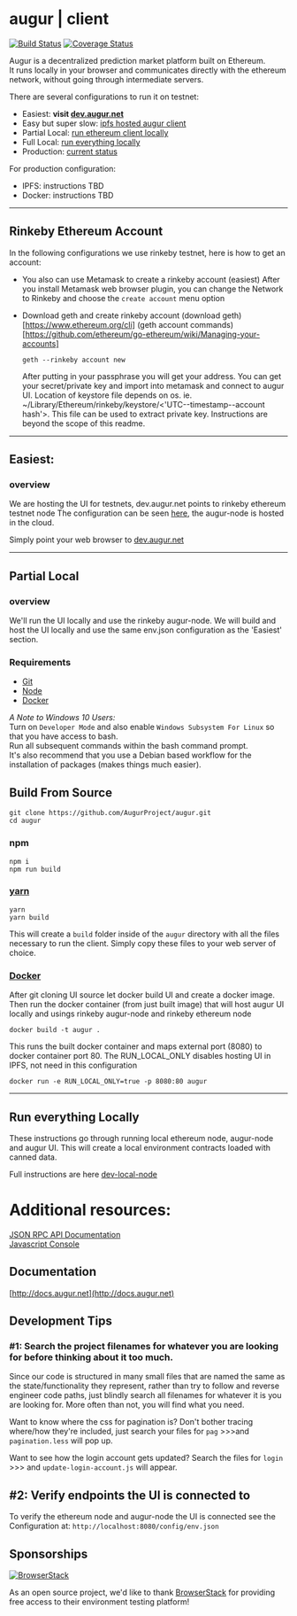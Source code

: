 # augur | client
[![Build Status](https://travis-ci.org/AugurProject/augur.svg?branch=seadragon)](https://travis-ci.org/AugurProject/augur)
[![Coverage Status](https://coveralls.io/repos/github/AugurProject/augur/badge.svg?branch=seadragon)](https://coveralls.io/github/AugurProject/augur?branch=seadragon)

Augur is a decentralized prediction market platform built on Ethereum.  
It runs locally in your browser and communicates directly with the ethereum network, without going through intermediate servers.

There are several configurations to run it on testnet:

* Easiest: **visit [dev.augur.net](http://dev.augur.net)**  
* Easy but super slow: [ipfs hosted augur client](https://ipfs.io/ipns/QmQBVeHLXPB7ifmCWZUw9PDktUoTEJfQLpR3bSVUgZgLR8/)
* Partial Local: [run ethereum client locally](#eth_local)
* Full Local: [run everything locally](#totally_local)
* Production: [current status](https://github.com/AugurProject/augur/blob/seadragon/docs/production.md)

For production configuration:

* IPFS: instructions TBD
* Docker: instructions TBD


***

## Rinkeby Ethereum Account

In the following configurations we use rinkeby testnet, here is how to get an account:

* You also can use Metamask to create a rinkeby account (easiest)
  After you install Metamask web browser plugin, you can change the Network to Rinkeby and choose the `create account` menu option

* Download geth and create rinkeby account
  (download geth)[https://www.ethereum.org/cli]
  (geth account commands)[https://github.com/ethereum/go-ethereum/wiki/Managing-your-accounts]
  ```
  geth --rinkeby account new
  ```
  After putting in your passphrase you will get your address. You can get your secret/private key and import into metamask and connect to augur UI. Location of keystore file depends on os. ie. ~/Library/Ethereum/rinkeby/keystore/<'UTC--timestamp--account hash'>. This file can be used to extract private key. Instructions are beyond the scope of this readme.

***

## Easiest:

### overview

We are hosting the UI for testnets, dev.augur.net points to rinkeby ethereum testnet node
The configuration can be seen [here](https://dev.augur.net/config/env.json), the augur-node is hosted in the cloud.

Simply point your web browser to  [dev.augur.net](http://dev.augur.net)

***

## Partial Local <a name="eth_local"></a>

### overview
We'll run the UI locally and use the rinkeby augur-node. We will build and host the UI locally and use the same env.json configuration as the 'Easiest' section.

### Requirements
* [Git](https://git-scm.com/) 
* [Node](https://nodejs.org/)
* [Docker](https://www.docker.com/) 

*A Note to Windows 10 Users:*  
Turn on `Developer Mode` and also enable `Windows Subsystem For Linux` so that you have access to bash.  
Run all subsequent commands within the bash command prompt.  
It's also recommend that you use a Debian based workflow for the installation of packages (makes things much easier).

## Build From Source

```
git clone https://github.com/AugurProject/augur.git
cd augur
```

### npm
```
npm i
npm run build
```

### [yarn](https://yarnpkg.com/)
```
yarn
yarn build
```

This will create a `build` folder inside of the `augur` directory with all the files necessary to run the client.
Simply copy these files to your web server of choice.


### [Docker](https://www.docker.com/)
After git cloning UI source let docker build UI and create a docker image. Then run the docker container (from just built image) that will host augur UI locally and usings rinkeby augur-node and rinkeby ethereum node
```
docker build -t augur .
```
This runs the built docker container and maps external port (8080) to docker container port 80. The RUN_LOCAL_ONLY disables hosting UI in IPFS, not need in this configuration
```
docker run -e RUN_LOCAL_ONLY=true -p 8080:80 augur
```

*** 

## Run everything Locally <a name="totally_local"></a>
These instructions go through running local ethereum node, augur-node and augur UI. This will create a local environment contracts loaded with canned data.

Full instructions are here [dev-local-node](https://github.com/AugurProject/augur/blob/seadragon/docs/dev-local-node.md)






# Additional resources:  
[JSON RPC API Documentation](https://github.com/ethereum/wiki/wiki/JSON-RPC)  
[Javascript Console](https://github.com/ethereum/go-ethereum/wiki/JavaScript-Console#web3)  


## Documentation

[http://docs.augur.net](http://docs.augur.net)


## Development Tips

### #1: Search the project filenames for whatever you are looking for before thinking about it too much.

Since our code is structured in many small files that are named the same as the state/functionality they represent, rather than try to follow and reverse engineer code paths, just blindly search all filenames for whatever it is you are looking for. More often than not, you will find what you need.

Want to know where the css for pagination is? Don't bother tracing where/how they're included, just search your files for `pag` >>>and `pagination.less` will pop up.

Want to see how the login account gets updated? Search the files for `login` >>> and `update-login-account.js` will appear.


## #2: Verify endpoints the UI is connected to

To verify the ethereum node and augur-node the UI is connected see the Configuration at:  `http://localhost:8080/config/env.json`




## Sponsorships

[![BrowserStack](/src/assets/images/browser-stack.png?raw=true "BrowserStack")](https://www.browserstack.com/)

As an open source project, we'd like to thank [BrowserStack](https://www.browserstack.com/) for providing free access to their environment testing platform!
